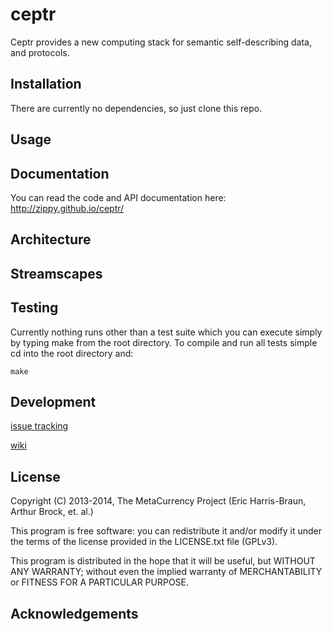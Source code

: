 # ceptr

Ceptr provides a new computing stack for semantic self-describing data, and protocols.

## Installation

There are currently no dependencies, so just clone this repo.

## Usage

## Documentation

You can read the code and API documentation here: http://zippy.github.io/ceptr/

## Architecture

## Streamscapes

## Testing

Currently nothing runs other than a test suite which you can execute simply by typing make from the root directory.  To compile and run all tests simple cd into the root directory and:

    make

## Development

[issue tracking](https://github.com/zippy/ceptr/issue)

[wiki](https://github.com/zippy/ceptr/wiki)

## License

Copyright (C) 2013-2014, The MetaCurrency Project (Eric Harris-Braun, Arthur Brock, et. al.)

This program is free software: you can redistribute it and/or modify
it under the terms of the license provided in the LICENSE.txt file (GPLv3).

This program is distributed in the hope that it will be useful,
but WITHOUT ANY WARRANTY; without even the implied warranty of
MERCHANTABILITY or FITNESS FOR A PARTICULAR PURPOSE.

## Acknowledgements
